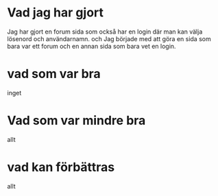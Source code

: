 # Vad jag har gjort
Jag har gjort en forum sida som också har en login där man kan välja lösenord och användarnamn. 
och Jag började med att göra en sida som bara var ett forum och en annan sida som bara vet en login.
 

# vad som var bra 
inget

# Vad som var mindre bra
allt

# vad kan förbättras 
allt
